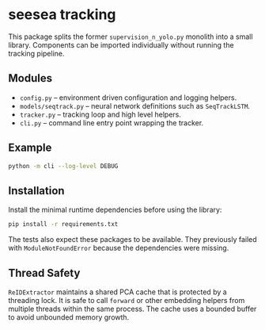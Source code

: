 # seesea tracking

This package splits the former `supervision_n_yolo.py` monolith into a small
library. Components can be imported individually without running the tracking
pipeline.

## Modules

- `config.py` – environment driven configuration and logging helpers.
- `models/seqtrack.py` – neural network definitions such as `SeqTrackLSTM`.
- `tracker.py` – tracking loop and high level helpers.
- `cli.py` – command line entry point wrapping the tracker.

## Example

```bash
python -m cli --log-level DEBUG
```

## Installation

Install the minimal runtime dependencies before using the library:

```bash
pip install -r requirements.txt
```

The tests also expect these packages to be available. They previously failed
with `ModuleNotFoundError` because the dependencies were missing.

## Thread Safety

`ReIDExtractor` maintains a shared PCA cache that is protected by a
threading lock. It is safe to call `forward` or other embedding helpers
from multiple threads within the same process. The cache uses a bounded
buffer to avoid unbounded memory growth.
